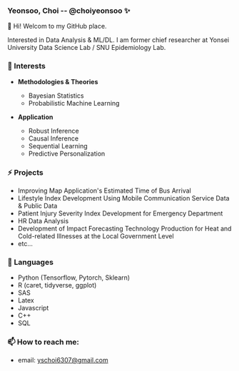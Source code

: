 ### Yeonsoo, Choi -- @choiyeonsoo ✨

👋 Hi! Welcom to my GitHub place.

Interested in Data Analysis & ML/DL.
I am former chief researcher at Yonsei University Data Science Lab / SNU Epidemiology Lab. 

### 🌱 Interests

* **Methodologies & Theories**
  - Bayesian Statistics
  - Probabilistic Machine Learning

* **Application**
  - Robust Inference
  - Causal Inference
  - Sequential Learning 
  - Predictive Personalization

### ⚡ Projects

- Improving Map Application's Estimated Time of Bus Arrival
- Lifestyle Index Development Using Mobile Communication Service Data & Public Data
- Patient Injury Severity Index Development for Emergency Department
- HR Data Analysis
- Development of Impact Forecasting Technology Production for Heat and Cold-related Illnesses at the Local Government Level
- etc...

### 🔭 Languages 
- Python (Tensorflow, Pytorch, Sklearn)
- R (caret, tidyverse, ggplot)
- SAS 
- Latex 
- Javascript 
- C++ 
- SQL 

### 📫 How to reach me: 
- email: yschoi6307@gmail.com
